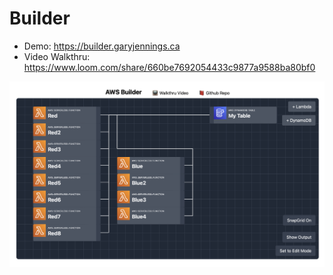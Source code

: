 # Builder

-   Demo: https://builder.garyjennings.ca
-   Video Walkthru: https://www.loom.com/share/660be7692054433c9877a9588ba80bf0

![img](./readme_img.png)
